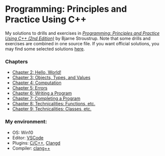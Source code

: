Programming: Principles and Practice Using C++
=============

My solutions to drills and exercises in [*Programming: Principles and Practice Using C++ (2nd Edition)*](https://www.stroustrup.com/programming.html) by Bjarne Stroustrup. Note that some drills and exercises are combined in one source file. If you want official solutions, you may find some selected solutions [here](https://www.stroustrup.com/Programming/Solutions/exercise_solutions.html).

### Chapters
- [Chapter 2: Hello, World!](ch02)
- [Chapter 3: Objects, Types, and Values](ch03/)
- [Chapter 4: Computation](ch04/)
- [Chapter 5: Errors](ch05/)
- [Chapter 6: Writing a Program](ch06/)
- [Chapter 7: Completing a Program](ch07/)
- [Chapter 8: Technicalities: Functions, etc.](ch08/)
- [Chapter 9: Technicalities: Classes, etc.](ch09/)

### My environment:
- OS: Win10
- Editor: [VSCode](https://code.visualstudio.com/)
- Plugins: [C/C++](https://marketplace.visualstudio.com/items?itemName=ms-vscode.cpptools), [Clangd](https://marketplace.visualstudio.com/items?itemName=llvm-vs-code-extensions.vscode-clangd)
- Compiler: [clang++](https://clang.llvm.org/)

